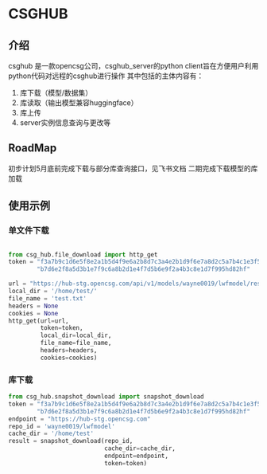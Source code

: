 # CSGHUB
## 介绍
csghub 是一款opencsg公司，csghub_server的python client旨在方便用户利用python代码对远程的csghub进行操作
其中包括的主体内容有：
1. 库下载（模型/数据集）
2. 库读取（输出模型兼容huggingface）
3. 库上传
4. server实例信息查询与更改等


## RoadMap
初步计划5月底前完成下载与部分库查询接口，见飞书文档
二期完成下载模型的库加载


## 使用示例

### 单文件下载

```python

from csg_hub.file_download import http_get
token = "f3a7b9c1d6e5f8e2a1b5d4f9e6a2b8d7c3a4e2b1d9f6e7a8d2c5a7b4c1e3f5b8a1d4f9" + \
        "b7d6e2f8a5d3b1e7f9c6a8b2d1e4f7d5b6e9f2a4b3c8e1d7f995hd82hf"

url = "https://hub-stg.opencsg.com/api/v1/models/wayne0019/lwfmodel/resolve/lfsfile.bin"
local_dir = '/home/test/'
file_name = 'test.txt'
headers = None
cookies = None
http_get(url=url,
         token=token,
         local_dir=local_dir,
         file_name=file_name,
         headers=headers,
         cookies=cookies)
```


### 库下载

```python
from csg_hub.snapshot_download import snapshot_download
token = "f3a7b9c1d6e5f8e2a1b5d4f9e6a2b8d7c3a4e2b1d9f6e7a8d2c5a7b4c1e3f5b8a1d4f9" + \
        "b7d6e2f8a5d3b1e7f9c6a8b2d1e4f7d5b6e9f2a4b3c8e1d7f995hd82hf"
endpoint = "https://hub-stg.opencsg.com"
repo_id = 'wayne0019/lwfmodel'
cache_dir = '/home/test'
result = snapshot_download(repo_id,
                           cache_dir=cache_dir,
                           endpoint=endpoint,
                           token=token)
```

